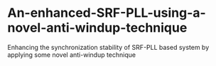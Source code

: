 # An-enhanced-SRF-PLL-using-a-novel-anti-windup-technique
Enhancing the synchronization stability of SRF-PLL based system by applying some novel anti-windup technique
